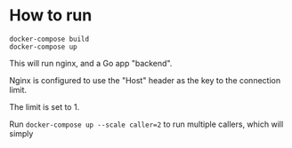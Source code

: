 # How to run

```
docker-compose build
docker-compose up
```

This will run nginx, and a Go app "backend".

Nginx is configured to use the "Host" header as the key to the connection limit.

The limit is set to 1.

Run `docker-compose up --scale caller=2` to run multiple callers, which will simply



